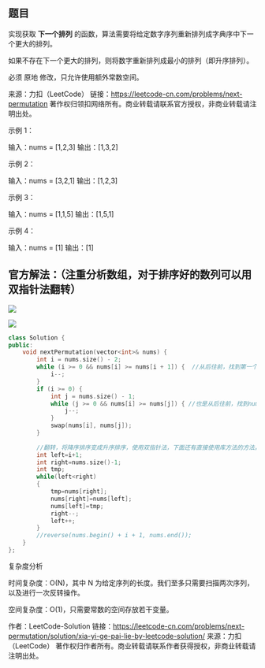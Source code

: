 ## 题目

实现获取 **下一个排列** 的函数，算法需要将给定数字序列重新排列成字典序中下一个更大的排列。

如果不存在下一个更大的排列，则将数字重新排列成最小的排列（即升序排列）。

必须 原地 修改，只允许使用额外常数空间。

 

来源：力扣（LeetCode）
链接：https://leetcode-cn.com/problems/next-permutation
著作权归领扣网络所有。商业转载请联系官方授权，非商业转载请注明出处。

示例 1：

输入：nums = [1,2,3]
输出：[1,3,2]



示例 2：

输入：nums = [3,2,1]
输出：[1,2,3]



示例 3：

输入：nums = [1,1,5]
输出：[1,5,1]



示例 4：

输入：nums = [1]
输出：[1]



## 官方解法：（注重分析数组，对于排序好的数列可以用双指针法翻转）

![](C:\kuangStudy\图片\下一个排序1.png)

![](C:\kuangStudy\图片\下一个排序2.png)



```c++
class Solution {
public:
    void nextPermutation(vector<int>& nums) {
        int i = nums.size() - 2;
        while (i >= 0 && nums[i] >= nums[i + 1]) {  //从后往前，找到第一个nums[i]<nums[i+1]
            i--;
        }
        if (i >= 0) {
            int j = nums.size() - 1;
            while (j >= 0 && nums[i] >= nums[j]) { //也是从后往前，找到nums[j]>nums[i],交换j，i的值，剩下的是降序排序的
                j--;
            }
            swap(nums[i], nums[j]);
        }
        
        //翻转，将降序排序变成升序排序，使用双指针法，下面还有直接使用库方法的方法。
        int left=i+1;
        int right=nums.size()-1;
        int tmp;
        while(left<right)
        {
            tmp=nums[right];
            nums[right]=nums[left];
            nums[left]=tmp;
            right--;
            left++;
        }
        //reverse(nums.begin() + i + 1, nums.end());
    }
};


```

复杂度分析

时间复杂度：O(N)，其中 N 为给定序列的长度。我们至多只需要扫描两次序列，以及进行一次反转操作。

空间复杂度：O(1)，只需要常数的空间存放若干变量。

作者：LeetCode-Solution
链接：https://leetcode-cn.com/problems/next-permutation/solution/xia-yi-ge-pai-lie-by-leetcode-solution/
来源：力扣（LeetCode）
著作权归作者所有。商业转载请联系作者获得授权，非商业转载请注明出处。